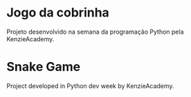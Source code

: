 # Jogo da cobrinha

Projeto desenvolvido na semana da programação Python pela KenzieAcademy.

# Snake Game

Project developed in Python dev week by KenzieAcademy. 
